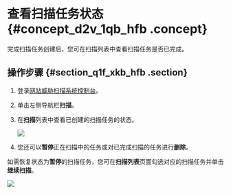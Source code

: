 # 查看扫描任务状态 {#concept_d2v_1qb_hfb .concept}

完成扫描任务创建后，您可在扫描列表中查看扫描任务是否已完成。

## 操作步骤 {#section_q1f_xkb_hfb .section}

1.  登录[网站威胁扫描系统控制台](https://yundun.console.aliyun.com/?spm=5176.180290.939721.e5.677d50a81PEzex&p=avds#/overviews)。
2.  单击左侧导航栏**扫描**。
3.  在**扫描**列表中查看已创建的扫描任务的状态。

    ![](http://static-aliyun-doc.oss-cn-hangzhou.aliyuncs.com/assets/img/21883/154909167113032_zh-CN.png)

4.  您还可以**暂停**正在扫描中的任务或对已完成扫描的任务进行**删除**。

如需恢复状态为**暂停**的扫描任务，您可在**扫描列表**页面勾选对应的扫描任务并单击**继续扫描**。

![](http://static-aliyun-doc.oss-cn-hangzhou.aliyuncs.com/assets/img/21883/154909167213040_zh-CN.png)


